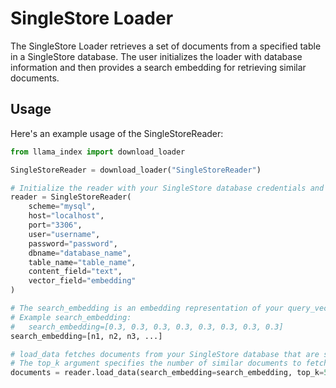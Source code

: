 # SingleStore Loader

The SingleStore Loader retrieves a set of documents from a specified table in a SingleStore database. The user initializes the loader with database information and then provides a search embedding for retrieving similar documents.

## Usage

Here's an example usage of the SingleStoreReader:

```python
from llama_index import download_loader

SingleStoreReader = download_loader("SingleStoreReader")

# Initialize the reader with your SingleStore database credentials and other relevant details
reader = SingleStoreReader(
    scheme="mysql",
    host="localhost",
    port="3306",
    user="username",
    password="password",
    dbname="database_name",
    table_name="table_name",
    content_field="text",
    vector_field="embedding"
)

# The search_embedding is an embedding representation of your query_vector.
# Example search_embedding:
#   search_embedding=[0.3, 0.3, 0.3, 0.3, 0.3, 0.3, 0.3, 0.3]
search_embedding=[n1, n2, n3, ...]

# load_data fetches documents from your SingleStore database that are similar to the search_embedding.
# The top_k argument specifies the number of similar documents to fetch.
documents = reader.load_data(search_embedding=search_embedding, top_k=5)